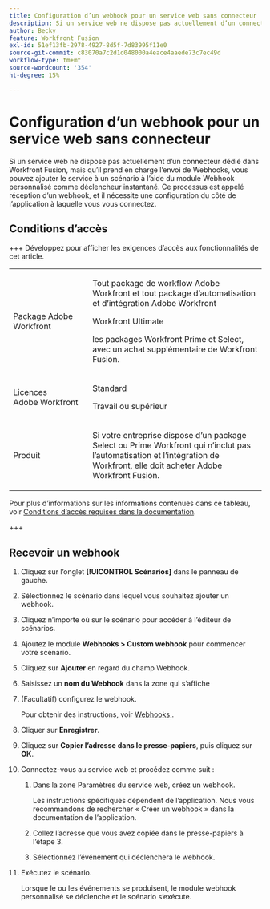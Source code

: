 ```yaml
---
title: Configuration d’un webhook pour un service web sans connecteur
description: Si un service web ne dispose pas actuellement d’un connecteur dédié dans Workfront Fusion, mais qu’il prend en charge l’envoi de Webhooks, vous pouvez ajouter le service à un scénario à l’aide du module Webhook personnalisé comme déclencheur instantané.
author: Becky
feature: Workfront Fusion
exl-id: 51ef13fb-2978-4927-8d5f-7d83995f11e0
source-git-commit: c83070a7c2d1d048000a4eace4aaede73c7ec49d
workflow-type: tm+mt
source-wordcount: '354'
ht-degree: 15%

---
```


# Configuration d’un webhook pour un service web sans connecteur

Si un service web ne dispose pas actuellement d’un connecteur dédié dans Workfront Fusion, mais qu’il prend en charge l’envoi de Webhooks, vous pouvez ajouter le service à un scénario à l’aide du module Webhook personnalisé comme déclencheur instantané. Ce processus est appelé réception d’un webhook, et il nécessite une configuration du côté de l’application à laquelle vous vous connectez.

## Conditions d’accès

+++ Développez pour afficher les exigences d’accès aux fonctionnalités de cet article.

<table style="table-layout:auto">
 <col> 
 <col> 
 <tbody> 
  <tr> 
   <td role="rowheader">Package Adobe Workfront</td> 
   <td> <p>Tout package de workflow Adobe Workfront et tout package d’automatisation et d’intégration Adobe Workfront</p><p>Workfront Ultimate</p><p>les packages Workfront Prime et Select, avec un achat supplémentaire de Workfront Fusion.</p> </td> 
  </tr> 
  <tr data-mc-conditions=""> 
   <td role="rowheader">Licences Adobe Workfront</td> 
   <td> <p>Standard</p><p>Travail ou supérieur</p> </td> 
  </tr> 
  <tr> 
   <td role="rowheader">Produit</td> 
   <td>
   <p>Si votre entreprise dispose d’un package Select ou Prime Workfront qui n’inclut pas l’automatisation et l’intégration de Workfront, elle doit acheter Adobe Workfront Fusion.</li></ul>
   </td> 
  </tr>
 </tbody> 
</table>

Pour plus d’informations sur les informations contenues dans ce tableau, voir [Conditions d’accès requises dans la documentation](/help/workfront-fusion/references/licenses-and-roles/access-level-requirements-in-documentation.md).

+++

## Recevoir un webhook

1. Cliquez sur l’onglet **[!UICONTROL Scénarios]** dans le panneau de gauche.
1. Sélectionnez le scénario dans lequel vous souhaitez ajouter un webhook.
1. Cliquez n’importe où sur le scénario pour accéder à l’éditeur de scénarios.
1. Ajoutez le module **Webhooks > Custom webhook** pour commencer votre scénario.
1. Cliquez sur **Ajouter** en regard du champ Webhook.
1. Saisissez un **nom du Webhook** dans la zone qui s’affiche
1. (Facultatif) configurez le webhook.

   Pour obtenir des instructions, voir [ Webhooks ](/help/workfront-fusion/references/apps-and-modules/universal-connectors/webhooks-updated.md).

1. Cliquer sur **Enregistrer**.

1. Cliquez sur **Copier l’adresse dans le presse-papiers**, puis cliquez sur **OK**.

1. Connectez-vous au service web et procédez comme suit :

   1. Dans la zone Paramètres du service web, créez un webhook.

      Les instructions spécifiques dépendent de l’application. Nous vous recommandons de rechercher « Créer un webhook » dans la documentation de l’application.
   1. Collez l’adresse que vous avez copiée dans le presse-papiers à l’étape 3.
   1. Sélectionnez l’événement qui déclenchera le webhook.

1. Exécutez le scénario.

   Lorsque le ou les événements se produisent, le module webhook personnalisé se déclenche et le scénario s’exécute.
